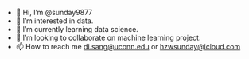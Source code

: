 - 👋 Hi, I’m @sunday9877
- 👀 I’m interested in data.
- 🌱 I’m currently learning data science.
- 💞️ I’m looking to collaborate on machine learning project.
- 📫 How to reach me di.sang@uconn.edu or hzwsunday@icloud.com

<!---
sunday9877/sunday9877 is a ✨ special ✨ repository because its `README.md` (this file) appears on your GitHub profile.
You can click the Preview link to take a look at your changes.
--->
